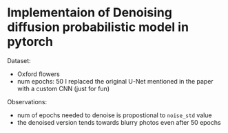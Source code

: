 # Implementaion of Denoising diffusion probabilistic model in pytorch

Dataset:
- Oxford flowers
- num epochs: 50
I replaced the original U-Net mentioned in the paper with a custom CNN (just for fun)

Observations:
- num of epochs needed to denoise is propostional to `noise_std` value
- the denoised version tends towards blurry photos even after 50 epochs
  
